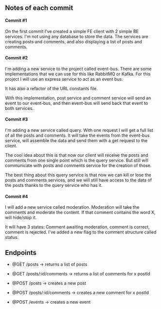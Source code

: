 ## Notes of each commit

#### Commit #1

On the first commit I've created a simple FE client with 2 simple BE services. I'm not using any database to store the data.
The services are creating posts and comments, and also displaying a list of posts and comments.

#### Commit #2

I'm adding a new service to the project called event-bus. There are some implementations that we can use for this like RabbitMQ or Kafka. For this project I will use an express service to act as an event bus.

It has also a refactor of the URL constants file.

With this implementation, post service and comment service will send an event to our event-bus, and then event-bus will send back that event to both services.

#### Commit #3

I'm adding a new service called query. With one request I will get a full list of all the posts and comments. It will take the events from the event-bus service, will assemble the data and send them with a get request to the client.

The cool idea about this is that now our client will receive the posts and comments from one single point which is the query service. But still will communicate with posts and comments service for the creation of those.

The best thing about this query service is that now we can kill or lose the posts and comments services, and we will still have access to the data of the posts thanks to the query service who has it.

#### Commit #4

I will add a new service called moderation. Moderation will take the comments and moderate the content. If that comment contains the word X, will hide/stop it.

It will have 3 states: Comment awaiting moderation, comment is correct, comment is rejected. I've added a new flag to the comment structure called status.

## Endpoints

- @GET /posts -> returns a list of posts
- @GET /posts/:id/comments -> returns a list of comments for x postId

- @POST /posts -> creates a new post
- @POST /posts/:id/comments -> creates a new comment for x postId
- @POST /events -> creates a new event
